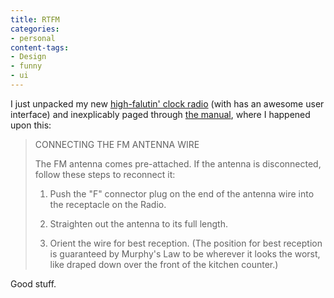 ```yaml
---
title: RTFM
categories:
- personal
content-tags:
- Design
- funny
- ui
---
```


I just unpacked my new [high-falutin' clock radio][1] (with has an awesome user interface) and inexplicably paged through [the manual][2], where I happened upon this:


   [1]: http://www.amazon.com/gp/product/B0002T74QC?ie=UTF8&tag=phobia-20&linkCode=as2&camp=1789&creative=9325&creativeASIN=B0002T74QC
   [2]: http://www.bostonacoustics.com/manuals/RecepterMan.pdf

> CONNECTING THE FM ANTENNA WIRE
>
> The FM antenna comes pre-attached. If the antenna is disconnected, follow these steps to reconnect it:
>
>   1. Push the "F" connector plug on the end of the antenna wire into the receptacle on the Radio.
>
>   2. Straighten out the antenna to its full length.
>
>   3. Orient the wire for best reception. (The position for best reception is guaranteed by Murphy's Law to be wherever it looks the worst, like draped down over the front of the kitchen counter.)
>


Good stuff.
